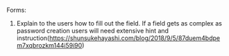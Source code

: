 Forms:
1. Explain to the users how to fill out the field. 
If a field gets as complex as password creation users will need extensive hint and instruction(https://shunsukehayashi.com/blog/2018/9/5/87duem4bdpem7xqbrozkm144i59i90)
